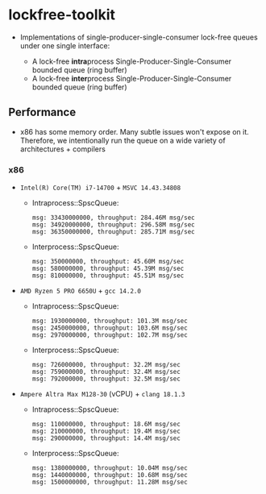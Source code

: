 # lockfree-toolkit

- Implementations of single-producer-single-consumer lock-free queues under one
  single interface:

    - A lock-free **intra**process Single-Producer-Single-Consumer bounded
      queue (ring buffer)
    - A lock-free **inter**process Single-Producer-Single-Consumer bounded
      queue (ring buffer)

## Performance

- x86 has some memory order. Many subtle issues won't expose on it. Therefore, we intentionally run the queue on a wide
  variety of architectures + compilers

### x86

- `Intel(R) Core(TM) i7-14700` + `MSVC 14.43.34808`
    - Intraprocess::SpscQueue:
      ```
      msg: 33430000000, throughput: 284.46M msg/sec
      msg: 34920000000, throughput: 296.58M msg/sec
      msg: 36350000000, throughput: 285.71M msg/sec
      ```

    - Interprocess::SpscQueue:
      ```
      msg: 350000000, throughput: 45.60M msg/sec
      msg: 580000000, throughput: 45.39M msg/sec
      msg: 810000000, throughput: 45.51M msg/sec

      ```

- `AMD Ryzen 5 PRO 6650U` + `gcc 14.2.0`
    - Intraprocess::SpscQueue:
      ```    
      msg: 1930000000, throughput: 101.3M msg/sec
      msg: 2450000000, throughput: 103.6M msg/sec
      msg: 2970000000, throughput: 102.7M msg/sec
      ```

    - Interprocess::SpscQueue:
      ```
      msg: 726000000, throughput: 32.2M msg/sec
      msg: 759000000, throughput: 32.4M msg/sec
      msg: 792000000, throughput: 32.5M msg/sec   
      ```

- `Ampere Altra Max M128-30` (vCPU) + `clang 18.1.3`

    - Intraprocess::SpscQueue:
      ```
      msg: 110000000, throughput: 18.6M msg/sec
      msg: 210000000, throughput: 19.4M msg/sec
      msg: 290000000, throughput: 14.4M msg/sec
      ```

    - Interprocess::SpscQueue:
      ```
      msg: 1380000000, throughput: 10.04M msg/sec
      msg: 1440000000, throughput: 10.68M msg/sec
      msg: 1500000000, throughput: 11.28M msg/sec
      ```